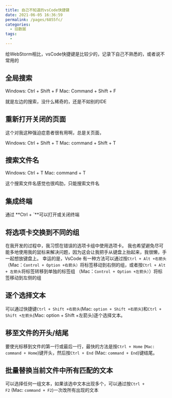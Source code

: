 ```yaml
---
title: 自己不知道的vsCode快捷键
date: 2021-06-05 16:36:59
permalink: /pages/6855fc/
categories:
  - 旧数据
tags:
  - 
---
```



给WebStorm相比，vsCode快捷键是比较少的，记录下自己不熟悉的，或者说不常用的


<!--more-->
## 全局搜索


Windows: Ctrl + Shift + F Mac: Command + Shift + F


就是左边的搜索，没什么稀奇的，还是不如别的IDE
## 重新打开关闭的页面


这个对我这种强迫症患者很有用啊，总是关页面，


Windows: Ctrl + Shift + T Mac: command + Shift + T
## 搜索文件名


Windows: Ctrl + T Mac: command + T
​

这个搜索文件名感觉也很鸡肋，只能搜索文件名
​

## 集成终端


通过 **Ctrl + `**可以打开或关闭终端
​

## 将选项卡交换到不同的组


在我开发的过程中，我习惯在错误的选项卡组中使用选项卡。 我也希望避免尽可能多地使用我的鼠标来解决问题，因为这会让我把手从键盘上抬起来，我很懒，手一起想放键盘上。
幸运的是，VsCode 有一种方法可以通过按`Ctrl + Alt +右箭头`（Mac：`Control + Option +右箭头）`将标签移动到右侧的组，或者按`Ctrl + Alt + 左箭头`将标签转移到单独的标签组 （Mac：`Control + Option +左箭头）`）将标签移动到左侧的组


## 逐个选择文本


可以通过快捷键`Ctrl + Shift +右箭头`(Mac: `option + Shift +右箭头`)和`Ctrl + Shift +左箭头`(Mac: option + Shift +左箭头)逐个选择文本。
​

## 移至文件的开头/结尾


要使光标移到文件的第一行或最后一行，最快的方法是按`Ctrl + Home` (`Mac: command + Home`)键开头，然后按`Ctrl + End` (Mac: `command + End`)键结尾。
​

## 批量替换当前文件中所有匹配的文本


可以选择任何一组文本，如果该选中文本出现多个，可以通过按`Ctrl + F2` (Mac: `command + F2`)一次改所有出现的文本
​

​

​


